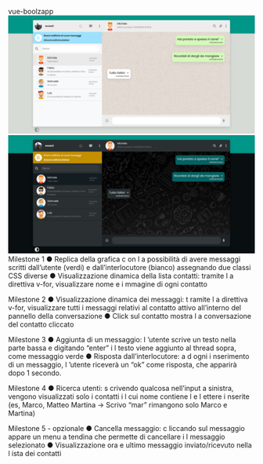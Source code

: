 vue-boolzapp
![Screenshot](WalltsApp.png)
![Screenshot](darkWalltsApp.png)
Milestone 1
● Replica della grafica c on l a possibilità di avere messaggi scritti dall’utente (verdi) e
dall’interlocutore (bianco) assegnando due classi CSS diverse
● Visualizzazione dinamica della lista contatti: tramite l a direttiva v-for, visualizzare
nome e i mmagine di ogni contatto

Milestone 2
● Visualizzazione dinamica dei messaggi: t ramite l a direttiva v-for, visualizzare tutti i
messaggi relativi al contatto attivo all’interno del pannello della conversazione
● Click sul contatto mostra l a conversazione del contatto cliccato

Milestone 3
● Aggiunta di un messaggio: l ’utente scrive un testo nella parte bassa e digitando
“enter” i l testo viene aggiunto al thread sopra, come messaggio verde
● Risposta dall’interlocutore: a d ogni i nserimento di un messaggio, l ’utente riceverà
un “ok” come risposta, che apparirà dopo 1 secondo.

Milestone 4
● Ricerca utenti: s crivendo qualcosa nell’input a sinistra, vengono visualizzati solo i
contatti i l cui nome contiene l e l ettere i nserite (es, Marco, Matteo Martina -> Scrivo
“mar” rimangono solo Marco e Martina)

Milestone 5 - opzionale
● Cancella messaggio: c liccando sul messaggio appare un menu a tendina che
permette di cancellare i l messaggio selezionato
● Visualizzazione ora e ultimo messaggio inviato/ricevuto nella l ista dei contatti